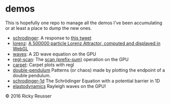 # demos

This is hopefully one repo to manage all the demos I've been accumulating or at least a place to dump the new ones.

- [schrodinger](http://rickyreusser.com/demos/schrodinger/): A response to [this tweet](https://mobile.twitter.com/mathteacher1729/status/789489981966409728)
- [lorenz](http://rickyreusser.com/demos/lorenz/): [A 500000 particle Lorenz Attractor, computed and displayed in WebGL](http://rickyreusser.com/demos/lorenz/)
- [waves](http://rickyreusser.com/demos/waves/): A 2D wave equation on the GPU
- [regl-scan](http://rickyreusser.com/demos/regl-scan/): The [scan (prefix-sum)](https://en.wikipedia.org/wiki/Prefix_sum) operation on the GPU
- [carpet](http://rickyreusser.com/demos/carpet/): Carpet plots with regl
- [double-pendulum](http://rickyreusser.com/demos/double-pendulum/) Patterns (or chaos) made by plotting the endpoint of a double pendulum.
- [schrodinger-1d](http://rickyreusser.com/demos/schrodinger-1d/) The Schrödinger Equation with a potential barrier in 1D
- [elastodynamics](http://rickyreusser.com/demos/elastodynamics/) Rayleigh waves on the GPU!

&copy; 2016 Ricky Reusser
